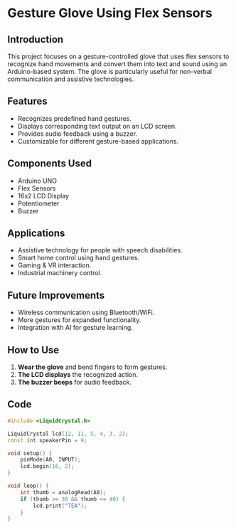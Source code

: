 # Gesture Glove Using Flex Sensors

## Introduction
This project focuses on a gesture-controlled glove that uses flex sensors to recognize hand movements and convert them into text and sound using an Arduino-based system. The glove is particularly useful for non-verbal communication and assistive technologies.

## Features
- Recognizes predefined hand gestures.  
- Displays corresponding text output on an LCD screen.  
- Provides audio feedback using a buzzer.  
- Customizable for different gesture-based applications.  

## Components Used
- Arduino UNO  
- Flex Sensors  
- 16x2 LCD Display  
- Potentiometer  
- Buzzer    

## Applications  
- Assistive technology for people with speech disabilities.  
- Smart home control using hand gestures.  
- Gaming & VR interaction.  
- Industrial machinery control.  

## Future Improvements  
- Wireless communication using Bluetooth/WiFi.  
- More gestures for expanded functionality.  
- Integration with AI for gesture learning.  

## How to Use  
1. **Wear the glove** and bend fingers to form gestures.  
2. **The LCD displays** the recognized action.  
3. **The buzzer beeps** for audio feedback.  

## Code  

```cpp
#include <LiquidCrystal.h>

LiquidCrystal lcd(12, 11, 5, 4, 3, 2);
const int speakerPin = 9;

void setup() {
    pinMode(A0, INPUT);
    lcd.begin(16, 2);
}

void loop() {
    int thumb = analogRead(A0);
    if (thumb >= 30 && thumb <= 40) {
        lcd.print("TEA");
    }
}

